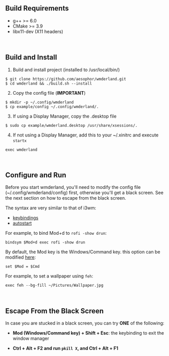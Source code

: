 ## Build Requirements
* g++ >= 6.0
* CMake >= 3.9
* libx11-dev (X11 headers)

<br>

## Build and Install
1. Build and install project (installed to /usr/local/bin/)
```
$ git clone https://github.com/aesophor/wmderland.git
$ cd wmderland && ./build.sh --install
```

2. Copy the config file (**IMPORTANT**)
```
$ mkdir -p ~/.config/wmderland
$ cp example/config ~/.config/wmderland/.
```

3. If using a Display Manager, copy the .desktop file
```
$ sudo cp example/wmderland.desktop /usr/share/xsessions/.
```

4. If not using a Display Manager, add this to your ~/.xinitrc and execute `startx`
```
exec wmderland
```

<br>

## Configure and Run
Before you start wmderland, you'll need to modify the config file (~/.config/wmderland/config) first, otherwise you'll get a black screen. See the next section on how to escape from the black screen.

The syntax are very similar to that of i3wm:
* [keybindings](https://github.com/aesophor/wmderland/blob/master/example/config#L166)
* [autostart](https://github.com/aesophor/wmderland/blob/master/example/config#L177)

For example, to bind Mod+d to `rofi -show drun`:
```
bindsym $Mod+d exec rofi -show drun
```

By default, the Mod key is the Windows/Command key. this option can be modified [here](https://github.com/aesophor/wmderland/blob/master/example/config#L31):
```
set $Mod = $Cmd
```

For example, to set a wallpaper using `feh`:
```
exec feh --bg-fill ~/Pictures/Wallpaper.jpg
```

<br>

## Escape From the Black Screen
In case you are stucked in a black screen, you can try **ONE** of the following:
* **Mod (Windows/Command key) + Shift + Esc**: the keybinding to exit the window manager

* **Ctrl + Alt + F2 and run `pkill X`, and Ctrl + Alt + F1**
